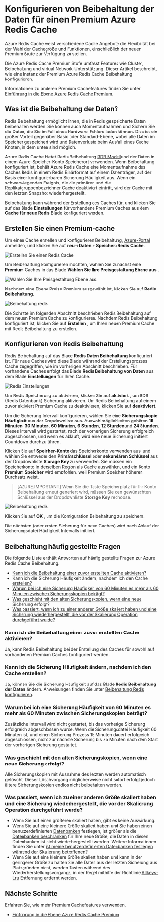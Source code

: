 <properties 
    pageTitle="Konfigurieren von Beibehaltung der Daten für einen Premium Azure Redis Cache" 
    description="Informationen Sie zum Konfigurieren und Verwalten von Daten Beibehaltung der Premium Ebene Azure Redis Cache Instanzen" 
    services="redis-cache" 
    documentationCenter="" 
    authors="steved0x" 
    manager="douge" 
    editor=""/>

<tags 
    ms.service="cache" 
    ms.workload="tbd" 
    ms.tgt_pltfrm="cache-redis" 
    ms.devlang="na" 
    ms.topic="article" 
    ms.date="09/30/2016" 
    ms.author="sdanie"/>

# <a name="how-to-configure-data-persistence-for-a-premium-azure-redis-cache"></a>Konfigurieren von Beibehaltung der Daten für einen Premium Azure Redis Cache

Azure Redis Cache weist verschiedene Cache Angebote die Flexibilität bei der Wahl der Cachegröße und Funktionen, einschließlich der neuen Premium Stufe zur Verfügung zu stellen.

Die Azure Redis Cache Premium Stufe umfasst Features wie Cluster, Beibehaltung und virtual Network-Unterstützung. Dieser Artikel beschreibt, wie eine Instanz der Premium Azure Redis Cache Beibehaltung konfigurieren.

Informationen zu anderen Premium Cachefeatures finden Sie unter [Einführung in die Ebene Azure Redis Cache Premium](cache-premium-tier-intro.md).

## <a name="what-is-data-persistence"></a>Was ist die Beibehaltung der Daten?
Redis Beibehaltung ermöglicht Ihnen, die in Redis gespeicherte Daten beibehalten werden. Sie können auch Momentaufnahmen und Sichern Sie die Daten, die Sie im Fall eines Hardware-Fehlers laden können. Dies ist ein großer Vorteil gegenüber Basic oder Standard-Ebene, wobei alle Daten im Speicher gespeichert wird und Datenverluste beim Ausfall eines Cache Knoten, in dem unten sind möglich. 

Azure Redis Cache bietet Redis Beibehaltung [RDB Modell](http://redis.io/topics/persistence)und der Daten in einem Azure-Speicher-Konto Speicherort verwenden. Wenn Beibehaltung konfiguriert ist, behält Azure Redis Cache eine Momentaufnahme des Caches Redis in einem Redis Binärformat auf einem Datenträger, auf der Basis einer konfigurierbaren Sicherung Häufigkeit aus. Wenn ein schwerwiegendes Ereignis, die die primären und die Replikatgruppenbezeichner Cache deaktiviert eintritt, wird der Cache mit den letzten Snapshot wiederhergestellt.

Beibehaltung kann während der Erstellung des Caches für, und klicken Sie auf das Blade **Einstellungen** für vorhandene Premium Caches aus dem **Cache für neue Redis** Blade konfiguriert werden.

## <a name="create-a-premium-cache"></a>Erstellen Sie einen Premium-cache

Um einen Cache erstellen und konfigurieren Beibehaltung, [Azure-Portal](https://portal.azure.com) anmelden, und klicken Sie auf **neu**->**Daten + Speicher**>**Redis Cache**.

![Erstellen Sie einen Redis Cache][redis-cache-new-cache-menu]

Um Beibehaltung konfigurieren möchten, wählen Sie zunächst eine **Premium** Caches in das Blade **Wählen Sie Ihre Preisgestaltung Ebene aus** .

![Wählen Sie Ihre Preisgestaltung Ebene aus.][redis-cache-premium-pricing-tier]

Nachdem eine Ebene Preise Premium ausgewählt ist, klicken Sie auf **Redis Beibehaltung**.

![Beibehaltung redis][redis-cache-persistence]

Die Schritte im folgenden Abschnitt beschrieben Redis Beibehaltung auf dem neuen Premium Cache zu konfigurieren. Nachdem Redis Beibehaltung konfiguriert ist, klicken Sie auf **Erstellen** , um Ihren neuen Premium Cache mit Redis Beibehaltung zu erstellen.

## <a name="configure-redis-persistence"></a>Konfigurieren von Redis Beibehaltung

Redis Beibehaltung auf das Blade **Redis Daten Beibehaltung** konfiguriert ist. Für neue Caches wird diese Blade während der Erstellungsprozess Cache zugegriffen, wie im vorherigen Abschnitt beschrieben. Für vorhandene Caches erfolgt das Blade **Redis Beibehaltung von Daten** aus dem Blade **Einstellungen** für Ihren Cache.

![Redis Einstellungen][redis-cache-settings]

Um Redis Speicherung zu aktivieren, klicken Sie auf **aktiviert** , um RDB (Redis Datenbank) Sicherung aktivieren. Um Redis Beibehaltung auf einem zuvor aktiviert Premium Cache zu deaktivieren, klicken Sie auf **deaktiviert**.

Um die Sicherung Intervall konfigurieren, wählen Sie eine **Sicherungskopie Häufigkeit** aus der Dropdownliste aus. Auswahlmöglichkeiten gehören **15 Minuten**, **30 Minuten**, **60 Minuten**, **6 Stunden**, **12 Stunden**und **24 Stunden**. Dieses Intervall wird gestartet, nach der vorherigen Sicherung erfolgreich abgeschlossen, und wenn es abläuft, wird eine neue Sicherung initiiert Countdown durchzuführen.

Klicken Sie auf **Speicher-Konto** das Speicherkonto verwenden aus, und wählen Sie entweder den **Primärschlüssel** oder **sekundären Schlüssel** aus der Dropdownliste **Storage Key** zu verwenden. Sie müssen ein Speicherkonto in derselben Region als Cache auswählen, und ein Konto **Premium Speicher** wird empfohlen, weil Premium Speicher höheren Durchsatz weist. 

>[AZURE.IMPORTANT] Wenn Sie die Taste Speicherplatz für Ihr Konto Beibehaltung erneut generiert wird, müssen Sie den gewünschten Schlüssel aus der Dropdownliste **Storage Key** rechoose.

![Beibehaltung redis][redis-cache-persistence-selected]

Klicken Sie auf **OK** , um die Konfiguration Beibehaltung zu speichern.

Die nächsten (oder ersten Sicherung für neue Caches) wird nach Ablauf der Sicherungsdatei Häufigkeit Intervalls initiiert.



## <a name="persistence-faq"></a>Beibehaltung häufig gestellte Fragen

Die folgende Liste enthält Antworten auf häufig gestellte Fragen zur Azure Redis Cache Beibehaltung.

-   [Kann ich die Beibehaltung einer zuvor erstellten Cache aktivieren?](#can-i-enable-persistence-on-a-previously-created-cache)
-   [Kann ich die Sicherung Häufigkeit ändern, nachdem ich den Cache erstellen?](#can-i-change-the-backup-frequency-after-i-create-the-cache)
-   [Warum bei ich eine Sicherung Häufigkeit von 60 Minuten es mehr als 60 Minuten zwischen Sicherungskopien beträgt?](#why-if-i-have-a-backup-frequency-of-60-minutes-there-is-more-than-60-minutes-between-backups)
-   [Was geschieht mit den alten Sicherungskopien, wenn eine neue Sicherung erfolgt?](#what-happens-to-the-old-backups-when-a-new-backup-is-made)
-   [Was passiert, wenn ich zu einer anderen Größe skaliert haben und eine Sicherung wiederhergestellt, die vor der Skalierung Operation durchgeführt wurde?](#what-happens-if-i-have-scaled-to-a-different-size-and-a-backup-is-restored-that-was-made-before-the-scaling-operation)

### <a name="can-i-enable-persistence-on-a-previously-created-cache"></a>Kann ich die Beibehaltung einer zuvor erstellten Cache aktivieren?

Ja, kann Redis Beibehaltung bei der Erstellung des Caches für sowohl auf vorhandenen Premium Caches konfiguriert werden.

### <a name="can-i-change-the-backup-frequency-after-i-create-the-cache"></a>Kann ich die Sicherung Häufigkeit ändern, nachdem ich den Cache erstellen?

Ja, können Sie die Sicherung Häufigkeit auf das Blade **Redis Beibehaltung der Daten** ändern. Anweisungen finden Sie unter [Beibehaltung Redis konfigurieren](#configure-redis-persistence).

### <a name="why-if-i-have-a-backup-frequency-of-60-minutes-there-is-more-than-60-minutes-between-backups"></a>Warum bei ich eine Sicherung Häufigkeit von 60 Minuten es mehr als 60 Minuten zwischen Sicherungskopien beträgt?

Zusätzliche Intervall wird nicht gestartet, bis das vorherige Sicherung erfolgreich abgeschlossen wurde. Wenn die Sicherungsdatei Häufigkeit 60 Minuten ist, und einen Sicherung Prozess 15 Minuten dauert erfolgreich abgeschlossen, nicht zur nächste Sicherung bis 75 Minuten nach dem Start der vorherigen Sicherung gestartet.

### <a name="what-happens-to-the-old-backups-when-a-new-backup-is-made"></a>Was geschieht mit den alten Sicherungskopien, wenn eine neue Sicherung erfolgt?

Alle Sicherungskopien mit Ausnahme des letzten werden automatisch gelöscht. Dieser Löschvorgang möglicherweise nicht sofort erfolgt jedoch ältere Sicherungskopien endlos nicht beibehalten werden.

### <a name="what-happens-if-i-have-scaled-to-a-different-size-and-a-backup-is-restored-that-was-made-before-the-scaling-operation"></a>Was passiert, wenn ich zu einer anderen Größe skaliert haben und eine Sicherung wiederhergestellt, die vor der Skalierung Operation durchgeführt wurde?

-   Wenn Sie auf einen größeren skaliert haben, gibt es keine Auswirkung.
-   Wenn Sie auf eine kleinere Größe skaliert haben und Sie haben einen benutzerdefinierten [Datenbanken](cache-configure.md#databases) festlegen, ist größer als die [Datenbanken beschränken](cache-configure.md#databases) für Ihre neue Größe, die Daten in diesen Datenbanken ist nicht wiederhergestellt werden. Weitere Informationen finden Sie unter [ist meine benutzerdefinierten Datenbanken festlegen während der Skalierung betroffenen?](cache-how-to-scale.md#is-my-custom-databases-setting-affected-during-scaling)
-   Wenn Sie auf eine kleinere Größe skaliert haben und kann in der geringerer Größe zu halten Sie alle Daten aus der letzten Sicherung aus Platzgründen nicht, werden Tasten während des Wiederherstellungsvorgangs, in der Regel mithilfe der Richtlinie [Allkeys-Lru](http://redis.io/topics/lru-cache) Entfernung entfernt werden.

## <a name="next-steps"></a>Nächste Schritte
Erfahren Sie, wie mehr Premium Cachefeatures verwenden.

-   [Einführung in die Ebene Azure Redis Cache Premium](cache-premium-tier-intro.md)
  
<!-- IMAGES -->

[redis-cache-new-cache-menu]: ./media/cache-how-to-premium-persistence/redis-cache-new-cache-menu.png

[redis-cache-premium-pricing-tier]: ./media/cache-how-to-premium-persistence/redis-cache-premium-pricing-tier.png

[redis-cache-persistence]: ./media/cache-how-to-premium-persistence/redis-cache-persistence.png

[redis-cache-persistence-selected]: ./media/cache-how-to-premium-persistence/redis-cache-persistence-selected.png

[redis-cache-settings]: ./media/cache-how-to-premium-persistence/redis-cache-settings.png
